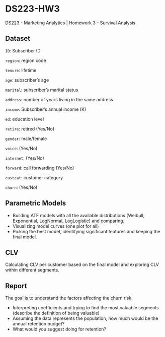 # DS223-HW3

DS223 - Marketing Analytics | Homework 3 - Survival Analysis

## Dataset

`ID`: Subscriber ID

`region`: region code

`tenure`: lifetime

`age`: subscriber’s age

`marital`: subscriber’s marital status

`address`: number of years living in the same address 

`income`: Subscriber’s annual income (K)

`ed`: education level

`retire`: retired (Yes/No)

`gender`: male/female

`voice`: (Yes/No)

`internet`: (Yes/No)

`forward`: call forwarding (Yes/No)

`custcat`: customer category

`churn`: (Yes/No)


## Parametric Models

- Building ATF models with all the available distributions (Weibull, Exponential, LogNormal, LogLogistic) and comparing. 
- Visualizing model curves (one plot for all)
- Picking the best model, identifying significant features and keeping the final model.


## CLV

Calculating CLV per customer based on the final model and exploring CLV within different segments.


## Report

The goal is to understand the factors affecting the churn risk.

- Interpreting coefficients and trying to find the most valuable segments (describe the definition of being valuable)
- Assuming the data represents the population, how much would be the annual retention budget? 
- What would you suggest doing for retention?

